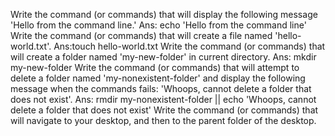 Write the command (or commands) that will display the following message 'Hello from the command line.'
Ans: echo 'Hello from the command line'
Write the command (or commands) that will create a file named 'hello-world.txt'.
Ans:touch hello-world.txt
Write the command (or commands) that will create a folder named 'my-new-folder' in current directory.
Ans: mkdir my-new-folder
Write the command (or commands) that will attempt to delete a folder named 'my-nonexistent-folder' and display the following message when the commands fails: 'Whoops, cannot delete a folder that does not exist'.
Ans: rmdir my-nonexistent-folder || echo 'Whoops, cannot delete a folder that does not exist'
Write the command (or commands) that will navigate to your desktop, and then to the parent folder of the desktop.
